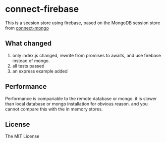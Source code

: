 # connect-firebase

This is a seesion store using firebase, based on the MongoDB session store from [connect-mongo](https://github.com/jdesboeufs/connect-mongo)

## What changed

1. only index.js changed, rewrite from promises to awaits, and use firebase instead of mongo.
2. all tests passed
3. an express example added 

## Performance

Performance is compariable to the remote database or mongo. it is slower than local database or mongo installation for obvious reason. and you cannot compare this with the in memory stores.

## License

The MIT License
